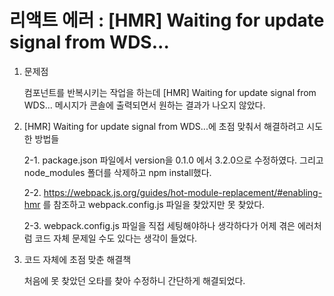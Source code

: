 # 리액트 에러 : [HMR] Waiting for update signal from WDS...

1. 문제점
   
    컴포넌트를 반복시키는 작업을 하는데 [HMR] Waiting for update signal from WDS... 메시지가 콘솔에 출력되면서 원하는 결과가 나오지 않았다.

2. [HMR] Waiting for update signal from WDS...에 초점 맞춰서 해결하려고 시도한 방법들
 
   2-1. 
    package.json 파일에서 version을 0.1.0 에서 3.2.0으로 수정하였다. 그리고 node_modules 폴더를 삭제하고 npm install했다.
    
   2-2. 
    https://webpack.js.org/guides/hot-module-replacement/#enabling-hmr 를 참조하고 webpack.config.js 파일을 찾았지만 못 찾았다.
   
    2-3. 
    webpack.config.js 파일을 직접 세팅해야하나 생각하다가 어제 겪은 에러처럼 코드 자체 문제일 수도 있다는 생각이 들었다.

3. 코드 자체에 초점 맞춘 해결책
   
   처음에 못 찾았던 오타를 찾아 수정하니 간단하게 해결되었다.
